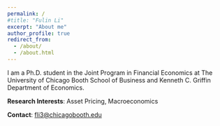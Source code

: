 ```yaml
---
permalink: /
#title: "Fulin Li"
excerpt: "About me"
author_profile: true
redirect_from: 
  - /about/
  - /about.html
---
```


I am a Ph.D. student in the Joint Program in Financial Economics at The University of Chicago Booth School of Business and Kenneth C. Griffin Department of Economics.

**Research Interests**: Asset Pricing, Macroeconomics

**Contact**: fli3@chicagobooth.edu
